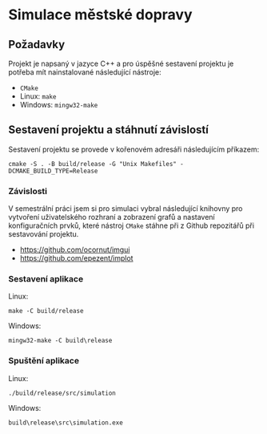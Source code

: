 # Simulace městské dopravy

## Požadavky

Projekt je napsaný v jazyce C++ a pro úspěšné sestavení projektu je potřeba mít nainstalované následující nástroje:
- `CMake`
- Linux: `make`
- Windows: `mingw32-make`

## Sestavení projektu a stáhnutí závislostí

Sestavení projektu se provede v kořenovém adresáři následujícím příkazem:

```
cmake -S . -B build/release -G "Unix Makefiles" -DCMAKE_BUILD_TYPE=Release
```

### Závislosti

V semestrální práci jsem si pro simulaci vybral následující knihovny pro vytvoření uživatelského rozhraní 
a zobrazení grafů a nastavení konfiguračních prvků, které nástroj `CMake` stáhne při z Github repozitářů při
sestavování projektu.

- https://github.com/ocornut/imgui
- https://github.com/epezent/implot


### Sestavení aplikace

Linux:
```
make -C build/release
```

Windows:

```
mingw32-make -C build\release
```

### Spuštění aplikace

Linux:

```
./build/release/src/simulation
```

Windows:

```
build\release\src\simulation.exe
```